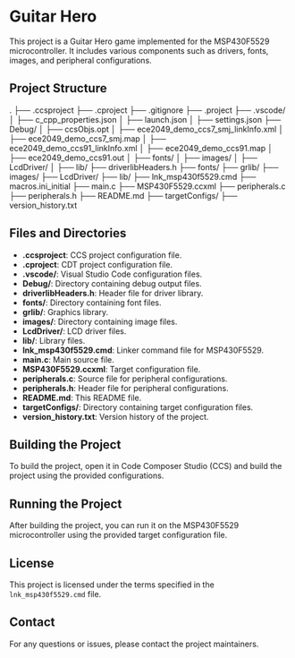 # Guitar Hero

This project is a Guitar Hero game implemented for the MSP430F5529 microcontroller. It includes various components such as drivers, fonts, images, and peripheral configurations.

## Project Structure

. ├── .ccsproject ├── .cproject ├── .gitignore ├── .project ├── .vscode/ │ ├── c_cpp_properties.json │ ├── launch.json │ ├── settings.json ├── Debug/ │ ├── ccsObjs.opt │ ├── ece2049_demo_ccs7_smj_linkInfo.xml │ ├── ece2049_demo_ccs7_smj.map │ ├── ece2049_demo_ccs91_linkInfo.xml │ ├── ece2049_demo_ccs91.map │ ├── ece2049_demo_ccs91.out │ ├── fonts/ │ ├── images/ │ ├── LcdDriver/ │ ├── lib/ ├── driverlibHeaders.h ├── fonts/ ├── grlib/ ├── images/ ├── LcdDriver/ ├── lib/ ├── lnk_msp430f5529.cmd ├── macros.ini_initial ├── main.c ├── MSP430F5529.ccxml ├── peripherals.c ├── peripherals.h ├── README.md ├── targetConfigs/ ├── version_history.txt

## Files and Directories

- **.ccsproject**: CCS project configuration file.
- **.cproject**: CDT project configuration file.
- **.vscode/**: Visual Studio Code configuration files.
- **Debug/**: Directory containing debug output files.
- **driverlibHeaders.h**: Header file for driver library.
- **fonts/**: Directory containing font files.
- **grlib/**: Graphics library.
- **images/**: Directory containing image files.
- **LcdDriver/**: LCD driver files.
- **lib/**: Library files.
- **lnk_msp430f5529.cmd**: Linker command file for MSP430F5529.
- **main.c**: Main source file.
- **MSP430F5529.ccxml**: Target configuration file.
- **peripherals.c**: Source file for peripheral configurations.
- **peripherals.h**: Header file for peripheral configurations.
- **README.md**: This README file.
- **targetConfigs/**: Directory containing target configuration files.
- **version_history.txt**: Version history of the project.

## Building the Project

To build the project, open it in Code Composer Studio (CCS) and build the project using the provided configurations.

## Running the Project

After building the project, you can run it on the MSP430F5529 microcontroller using the provided target configuration file.

## License

This project is licensed under the terms specified in the `lnk_msp430f5529.cmd` file.

## Contact

For any questions or issues, please contact the project maintainers.
